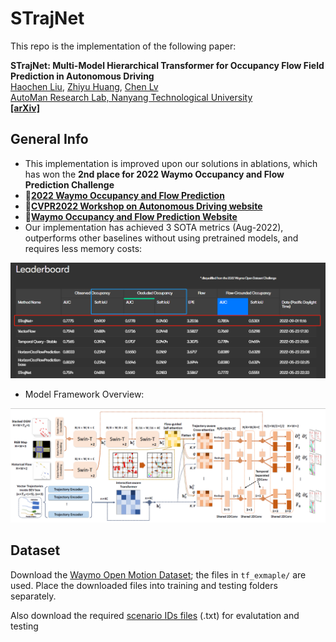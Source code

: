 # STrajNet
This repo is the implementation of the following paper:

**STrajNet: Multi-Model Hierarchical Transformer for Occupancy Flow Field Prediction in Autonomous Driving**
<br> [Haochen Liu](https://scholar.google.com/citations?user=iizqKUsAAAAJ&hl=en), [Zhiyu Huang](https://mczhi.github.io/), [Chen Lv](https://scholar.google.com/citations?user=UKVs2CEAAAAJ&hl=en) 
<br> [AutoMan Research Lab, Nanyang Technological University](https://lvchen.wixsite.com/automan)
<br> **[[arXiv]](http://arxiv.org/abs/2208.00394)**&nbsp;

## General Info
- This implementation is improved upon our solutions in ablations, which has won the **2nd place for 2022 Waymo Occupancy and Flow Prediction Challenge**
- 🥈[**2022 Waymo Occupancy and Flow Prediction**](https://youtu.be/G01cfxuJ_ro)   
- 🚗[**CVPR2022 Workshop on Autonomous Driving website**](https://cvpr2022.wad.vision)
- 📑[**Waymo Occupancy and Flow Prediction Website**](https://waymo.com/open/challenges/2022/occupancy-flow-prediction-challenge/)
- Our implementation has achieved 3 SOTA metrics (Aug-2022), outperforms other baselines without using pretrained models, and requires less memory costs:

![](pics/leaderboard.png)

- Model Framework Overview:

![](pics/overview.png)

## Dataset
Download the [Waymo Open Motion Dataset](https://waymo.com/open/data/motion/); the files in ```tf_exmaple/``` are used. Place the downloaded files into training and testing folders separately.

Also download the required [scenario IDs files](https://console.cloud.google.com/storage/browser/_details/waymo_open_dataset_motion_v_1_1_0/uncompressed/occupancy_flow_challenge/) (.txt) for evalutation and testing

